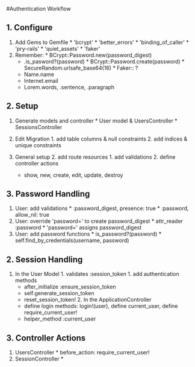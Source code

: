 #Authentication Workflow

## 1. Configure
  1. Add Gems to Gemfile
    * 'bcrypt'
    * 'better_errors'
    * 'binding_of_caller'
    * 'pry-rails'
    * 'quiet_assets'
    * 'faker'
  1. Remember:
    * BCrypt::Password.new(password_digest)
      * .is_pasword?(password)
    * BCrypt::Password.create(password)
    * SecureRandom.urlsafe_base64(16)
    * Faker:: ?
      * Name.name
      * Internet.email
      * Lorem.words, .sentence, .paragraph

## 2. Setup
  1. Generate models and controller
    * User model & UsersController
    * SessionsController

  2. Edit Migration
    1. add table columns & null constraints
    2. add indices & unique constraints

  2. General setup
    2. add route resources
    1. add validations
    2. define controller actions
      * show, new, create, edit, update, destroy

## 3. Password Handling
  1. User: add validations
    * :password_digest, presence: true
    * :password, allow_nil: true
  2. User: override 'password=' to create password_digest
    * attr_reader :password
    * 'password=' assigns password_digest
  3. User: add password functions
    * is_password?(password)
    * self.find_by_credentials(username, password)

## 2. Session Handling
  1. In the User Model
    1. validates :session_token
    1. add authentication methods
      * after_initialize :ensure_session_token
      * self.generate_session_token
      * reset_session_token!
    2. In the ApplicationController
      * define login methods: login!(user), define current_user, define require_current_user!
      * helper_method :current_user

## 3. Controller Actions
  1. UsersController
    * before_action: require_current_user!
  2. SessionController
    *
